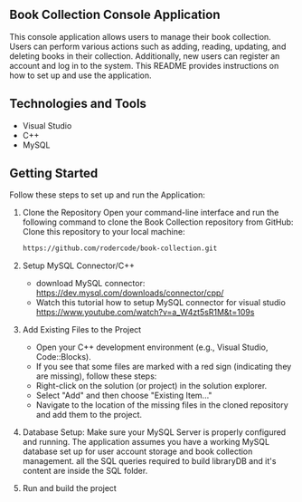 ## Book Collection Console Application
This console application allows users to manage their book collection. Users can perform various actions such
as adding, reading, updating, and deleting books in their collection. Additionally, new users can register an
account and log in to the system. This README provides instructions on how to set up  and use the application.


## Technologies and Tools
- Visual Studio
- C++
- MySQL

## Getting Started

Follow these steps to set up and run the Application:

1. Clone the Repository
Open your command-line interface and run the following command to clone the Book Collection repository from GitHub:
Clone this repository to your local machine:
   ```bash
   https://github.com/rodercode/book-collection.git

2. Setup MySQL Connector/C++
   - download MySQL connector: https://dev.mysql.com/downloads/connector/cpp/
   - Watch this tutorial how to setup MySQL connector for visual studio
     https://www.youtube.com/watch?v=a_W4zt5sR1M&t=109s
     
3.  Add Existing Files to the Project
    - Open your C++ development environment (e.g., Visual Studio, Code::Blocks).
    - If you see that some files are marked with a red sign (indicating they are missing), follow these steps:
    - Right-click on the solution (or project) in the solution explorer.
    - Select "Add" and then choose "Existing Item..."
    - Navigate to the location of the missing files in the cloned repository and add them to the project.

4. Database Setup:
   Make sure your MySQL Server is properly configured and running. The application assumes you have a working MySQL database set up for user account storage and book collection management.
   all the SQL queries required to build libraryDB and it's content are inside the SQL folder. 

6. Run and build the project 
   
